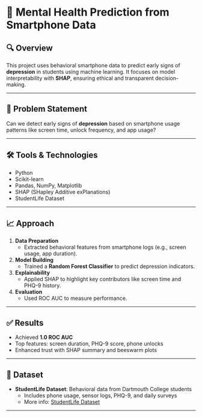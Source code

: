 # 🧠 Mental Health Prediction from Smartphone Data

## 🔍 Overview
This project uses behavioral smartphone data to predict early signs of **depression** in students using machine learning. It focuses on model interpretability with **SHAP**, ensuring ethical and transparent decision-making.

---

## 📌 Problem Statement
Can we detect early signs of **depression** based on smartphone usage patterns like screen time, unlock frequency, and app usage?

---

## 🛠 Tools & Technologies
- Python  
- Scikit-learn  
- Pandas, NumPy, Matplotlib  
- SHAP (SHapley Additive exPlanations)  
- StudentLife Dataset

---

## 📈 Approach
1. **Data Preparation**
   - Extracted behavioral features from smartphone logs (e.g., screen usage, app duration).
2. **Model Building**
   - Trained a **Random Forest Classifier** to predict depression indicators.
3. **Explainability**
   - Applied SHAP to highlight key contributors like screen time and PHQ-9 history.
4. **Evaluation**
   - Used ROC AUC to measure performance.

---

## ✅ Results
- Achieved **1.0 ROC AUC**
- Top features: screen duration, PHQ-9 score, phone unlocks
- Enhanced trust with SHAP summary and beeswarm plots

---

## 📂 Dataset
- **StudentLife Dataset**: Behavioral data from Dartmouth College students
  - Includes phone usage, sensor logs, PHQ-9, and daily surveys  
  - More info: [StudentLife Dataset](https://studentlife.cs.dartmouth.edu/dataset.html)

---

